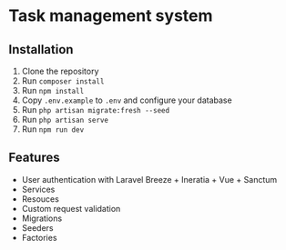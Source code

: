 # Task management system

## Installation

1. Clone the repository
2. Run `composer install`
3. Run `npm install`
4. Copy `.env.example` to `.env` and configure your database
5. Run `php artisan migrate:fresh --seed`
6. Run `php artisan serve`
7. Run `npm run dev`

## Features

-   User authentication with Laravel Breeze + Ineratia + Vue + Sanctum
-   Services
-   Resouces
-   Custom request validation
-   Migrations
-   Seeders
-   Factories
